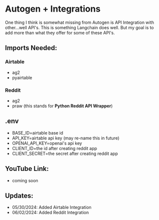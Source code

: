 # **Autogen + Integrations**
One thing I think is somewhat missing from Autogen is API Integration with other...well API's.  This is something Langchain does well.  But my goal is to add more than what they offer for some of these API's.

## Imports Needed:
### Airtable
- ag2
- pyairtable
### Reddit
- ag2
- praw (this stands for **Python Reddit API Wrapper**)

## .env
- BASE_ID=airtable base id
- API_KEY=airtable api key (may re-name this in future)
- OPENAI_API_KEY=openai's api key
- CLIENT_ID=the id after creating reddit app
- CLIENT_SECRET=the secret after creating reddit app

## YouTube Link:
- coming soon

## Updates:
- 05/30/2024: Added Airtable Integration
- 06/02/2024: Added Reddit Integration

